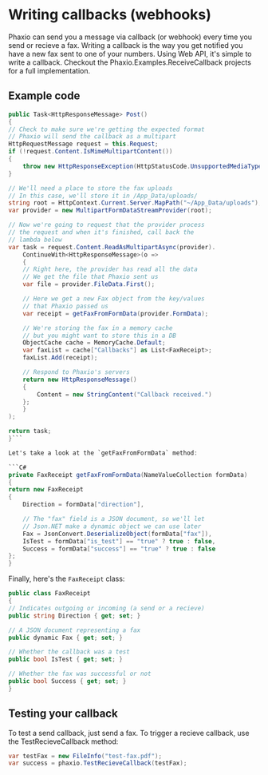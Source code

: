 ﻿# Writing callbacks (webhooks)

Phaxio can send you a message via callback (or webhook) every time you send or recieve a fax.
Writing a callback is the way you get notified you have a new fax sent to one of your numbers.
Using Web API, it's simple to write a callback. Checkout the Phaxio.Examples.ReceiveCallback projects for
a full implementation.

## Example code
```C#
public Task<HttpResponseMessage> Post()
{
// Check to make sure we're getting the expected format
// Phaxio will send the callback as a multipart
HttpRequestMessage request = this.Request;
if (!request.Content.IsMimeMultipartContent())
{
    throw new HttpResponseException(HttpStatusCode.UnsupportedMediaType);
}

// We'll need a place to store the fax uploads
// In this case, we'll store it in /App_Data/uploads/
string root = HttpContext.Current.Server.MapPath("~/App_Data/uploads");
var provider = new MultipartFormDataStreamProvider(root);

// Now we're going to request that the provider process
// the request and when it's finished, call back the
// lambda below
var task = request.Content.ReadAsMultipartAsync(provider).
    ContinueWith<HttpResponseMessage>(o =>
    {
	// Right here, the provider has read all the data
	// We get the file that Phaxio sent us
	var file = provider.FileData.First();

	// Here we get a new Fax object from the key/values
	// that Phaxio passed us
	var receipt = getFaxFromFormData(provider.FormData);

	// We're storing the fax in a memory cache
	// but you might want to store this in a DB
	ObjectCache cache = MemoryCache.Default;
	var faxList = cache["Callbacks"] as List<FaxReceipt>;
	faxList.Add(receipt);

	// Respond to Phaxio's servers
	return new HttpResponseMessage()
	{
	    Content = new StringContent("Callback received.")
	};
    }
);

return task;
}```

Let's take a look at the `getFaxFromFormData` method:

```C#
private FaxReceipt getFaxFromFormData(NameValueCollection formData)
{
return new FaxReceipt
{
    Direction = formData["direction"],

    // The "fax" field is a JSON document, so we'll let
    // Json.NET make a dynamic object we can use later
    Fax = JsonConvert.DeserializeObject(formData["fax"]),
    IsTest = formData["is_test"] == "true" ? true : false,
    Success = formData["success"] == "true" ? true : false
};
}
```

Finally, here's the `FaxReceipt` class:

```C#
public class FaxReceipt
{
// Indicates outgoing or incoming (a send or a recieve)
public string Direction { get; set; }

// A JSON document representing a fax
public dynamic Fax { get; set; }

// Whether the callback was a test
public bool IsTest { get; set; }

// Whether the fax was successful or not
public bool Success { get; set; }
}
```
## Testing your callback

To test a send callback, just send a fax. To trigger a recieve callback, use the TestRecieveCallback method:

```C#
var testFax = new FileInfo("test-fax.pdf");
var success = phaxio.TestRecieveCallback(testFax);
```